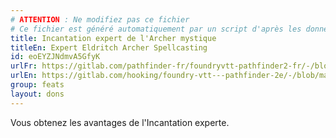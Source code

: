 ```yaml
---
# ATTENTION : Ne modifiez pas ce fichier
# Ce fichier est généré automatiquement par un script d'après les données du module Foundry VTT officiel et de sa traduction
title: Incantation expert de l'Archer mystique
titleEn: Expert Eldritch Archer Spellcasting
id: eoEYZJNdmvA5GfyK
urlFr: https://gitlab.com/pathfinder-fr/foundryvtt-pathfinder2-fr/-/blob/master/data/feats/eoEYZJNdmvA5GfyK.htm
urlEn: https://gitlab.com/hooking/foundry-vtt---pathfinder-2e/-/blob/master/packs/data/feats.db/expert-eldritch-archer-spellcasting.json
group: feats
layout: dons
---
```

Vous obtenez les avantages de l'Incantation experte.



